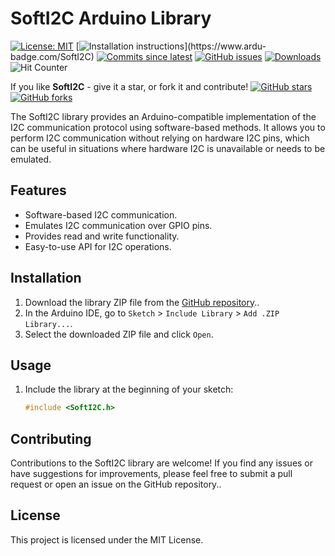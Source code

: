 # SoftI2C Arduino Library
[![License: MIT](https://img.shields.io/badge/License-MIT-green.svg)](https://opensource.org/licenses/MIT)
[![Installation instructions](https://www.ardu-badge.com/badge/SoftI2C.svg?)](https://www.ardu-badge.com/SoftI2C)
[![Commits since latest](https://img.shields.io/github/commits-since/yasir-shahzad/SoftI2C/latest)](https://github.com/yasir-shahzad/SoftI2C/commits/master)
[![GitHub issues](https://img.shields.io/github/issues/yasir-shahzad/SoftI2C.svg)](https://github.com/yasir-shahzad/SoftI2C/issues)
[![Downloads](https://img.shields.io/github/downloads/free-pdk/easy-pdk-programmer-software/total.svg?maxAge=3600)](https://github.com/free-pdk/easy-pdk-programmer-software/releases/latest)
![Hit Counter](https://visitor-badge.laobi.icu/badge?page_id=yasir-shahzad_SoftI2C)

If you like **SoftI2C** - give it a star, or fork it and contribute!
[![GitHub stars](https://img.shields.io/github/stars/yasir-shahzad/SoftI2C.svg?style=social&label=Star)](https://github.com/yasir-shahzad/SoftI2C/stargazers)
[![GitHub forks](https://img.shields.io/github/forks/yasir-shahzad/SoftI2C.svg?style=social&label=Fork)](https://github.com/yasir-shahzad/SoftI2C/network)

The SoftI2C library provides an Arduino-compatible implementation of the I2C communication protocol using software-based methods. It allows you to perform I2C communication without relying on hardware I2C pins, which can be useful in situations where hardware I2C is unavailable or needs to be emulated.

## Features

- Software-based I2C communication.
- Emulates I2C communication over GPIO pins.
- Provides read and write functionality.
- Easy-to-use API for I2C operations.

## Installation

1. Download the library ZIP file from the [GitHub repository](https://github.com/yasir-shahzad/SoftI2C)..
2. In the Arduino IDE, go to `Sketch` > `Include Library` > `Add .ZIP Library...`.
3. Select the downloaded ZIP file and click `Open`.

## Usage

1. Include the library at the beginning of your sketch:

   ```cpp
   #include <SoftI2C.h>

   
## Contributing
Contributions to the SoftI2C library are welcome! If you find any issues or have suggestions for improvements, please feel free to submit a pull request or open an issue on the GitHub repository..

## License
This project is licensed under the MIT License.
